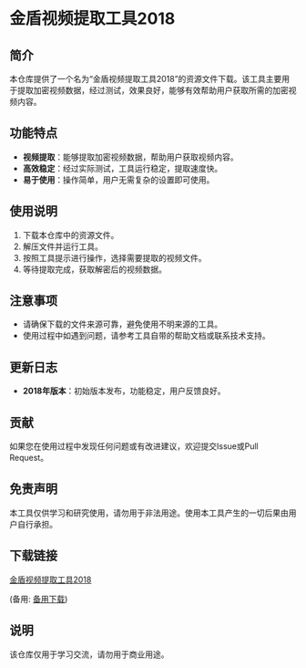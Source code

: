 # 金盾视频提取工具2018

## 简介
本仓库提供了一个名为“金盾视频提取工具2018”的资源文件下载。该工具主要用于提取加密视频数据，经过测试，效果良好，能够有效帮助用户获取所需的加密视频内容。

## 功能特点
- **视频提取**：能够提取加密视频数据，帮助用户获取视频内容。
- **高效稳定**：经过实际测试，工具运行稳定，提取速度快。
- **易于使用**：操作简单，用户无需复杂的设置即可使用。

## 使用说明
1. 下载本仓库中的资源文件。
2. 解压文件并运行工具。
3. 按照工具提示进行操作，选择需要提取的视频文件。
4. 等待提取完成，获取解密后的视频数据。

## 注意事项
- 请确保下载的文件来源可靠，避免使用不明来源的工具。
- 使用过程中如遇到问题，请参考工具自带的帮助文档或联系技术支持。

## 更新日志
- **2018年版本**：初始版本发布，功能稳定，用户反馈良好。

## 贡献
如果您在使用过程中发现任何问题或有改进建议，欢迎提交Issue或Pull Request。

## 免责声明
本工具仅供学习和研究使用，请勿用于非法用途。使用本工具产生的一切后果由用户自行承担。

## 下载链接
[金盾视频提取工具2018](https://pan.quark.cn/s/274352b03b15) 

(备用: [备用下载](https://pan.baidu.com/s/1_jHi-2qVmj4_ZjcSOnh3iQ?pwd=1234))

## 说明

该仓库仅用于学习交流，请勿用于商业用途。
